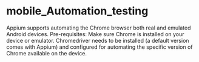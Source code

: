 # mobile_Automation_testing
Appium supports automating the Chrome browser both real and emulated Android devices.  Pre-requisites:  Make sure Chrome is installed on your device or emulator. Chromedriver needs to be installed (a default version comes with Appium) and configured for automating the specific version of Chrome available on the device.
